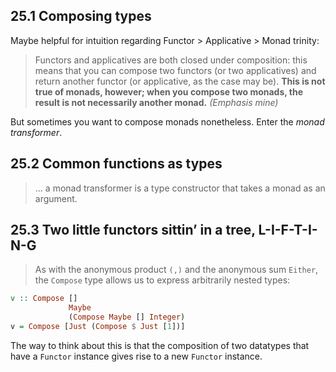 ## 25.1 Composing types

Maybe helpful for intuition regarding Functor > Applicative > Monad trinity:

> Functors and applicatives are both closed under composition: this means that you can compose two functors (or two applicatives) and return another functor (or applicative, as the case may be). **This is not true of monads, however; when you compose two monads, the result is not necessarily another monad.** _(Emphasis mine)_

But sometimes you want to compose monads nonetheless. Enter the _monad transformer_.

## 25.2 Common functions as types

> ... a monad transformer is a type constructor that takes a monad as an argument.

## 25.3 Two little functors sittin’ in a tree, L-I-F-T-I-N-G

> As with the anonymous product `(,)` and the anonymous sum `Either`, the `Compose` type allows us to express arbitrarily nested types:
 ```haskell
 v :: Compose []
              Maybe
              (Compose Maybe [] Integer)
 v = Compose [Just (Compose $ Just [1])]
 ```
 The way to think about this is that the composition of two datatypes that have a `Functor` instance gives rise to a new `Functor` instance.


